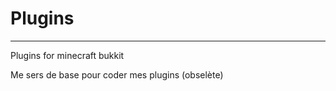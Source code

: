 # Plugins

---------------------------------------------

Plugins for minecraft bukkit

Me sers de base pour coder mes plugins (obselète)
